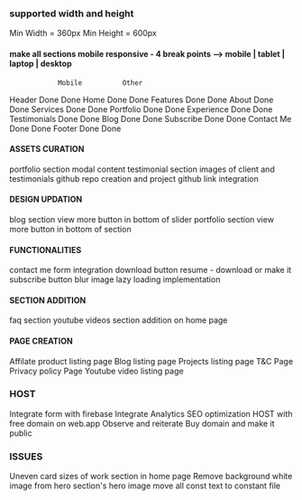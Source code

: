 ### supported width and height
Min Width = 360px
Min Height = 600px

#### make all sections mobile responsive - 4 break points --> mobile | tablet | laptop | desktop
                Mobile          Other
Header          Done            Done
Home            Done            Done
Features        Done            Done
About           Done            Done
Services        Done            Done
Portfolio       Done            Done
Experience      Done            Done
Testimonials    Done            Done
Blog            Done            Done
Subscribe       Done            Done
Contact Me      Done            Done
Footer          Done            Done

<!-- NOV 11 - UPDATE -->
#### ASSETS CURATION
portfolio section modal content
testimonial section images of client and testimonials
github repo creation and project github link integration

#### DESIGN UPDATION
blog section view more button in bottom of slider
portfolio section view more button in bottom of section

#### FUNCTIONALITIES
contact me form integration
download button resume - download or make it subscribe button
blur image lazy loading implementation

#### SECTION ADDITION
faq section
youtube videos section addition on home page

#### PAGE CREATION
Affilate product listing page 
Blog listing page 
Projects listing page
T&C Page
Privacy policy Page
Youtube video listing page

### HOST
Integrate form with firebase
Integrate Analytics
SEO optimization
HOST with free domain on web.app
Observe and reiterate
Buy domain and make it public

### ISSUES
Uneven card sizes of work section in home page
Remove background white image from hero section's hero image
move all const text to constant file